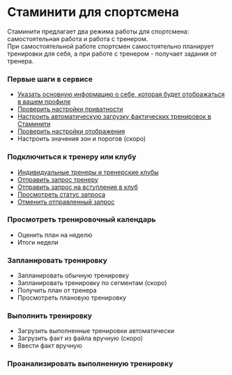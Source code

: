 # Стаминити для спортсмена

Стаминити предлагает два режима работы для спортсмена: самостоятельная работа и работа с тренером.  
При самостоятельной работе спортсмен самостоятельно планирует тренировки для себя, а при работе с тренером - получает задания от тренера.

### Первые шаги в сервисе
* [Указать основную информацию о себе, которая будет отображаться в вашем профиле](/athletes/getting-started.md#personalinfo)
* [Проверить настройки приватности](/athletes/getting-started.md#privacy)
* [Настроить автоматическую загрузку фактических тренировок в Стаминити](/athletes/getting-started.md#sync)
* [Проверить настройки отображения](/athletes/getting-started.md#show)
* Настроить значения зон и порогов (скоро)

### Подключиться к тренеру или клубу

* [Индивидуальные тренеры и тренерские клубы](/athletes/coach-club-connection.md#coachtypes)
* [Отправить запрос тренеру](/athletes/coach-club-connection.md#startcoach)
* [Отправить запрос на вступление в клуб](/athletes/coach-club-connection.md#clubcoaching)
* [Просмотреть статус запроса](/athletes/coach-club-connection.md#requeststatus)
* [Отменить отправленный запрос](/athletes/coach-club-connection.md#cancelrequest)

### Просмотреть тренировочный календарь

* Оценить план на неделю
* Итоги недели

### Запланировать тренировку

* Запланировать обычную тренировку
* Запланировать тренировку по сегментам (скоро)
* Получить план от тренера
* Просмотреть плановую тренировку

### Выполнить тренировку
* Загрузить выполненные тренировки автоматически
* Загрузить факт из файла вручную (скоро)
* Ввести факт вручную

### Проанализировать выполненную тренировку


